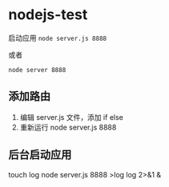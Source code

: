 # nodejs-test

启动应用
`node server.js 8888`

或者

`node server 8888`

## 添加路由

1. 编辑 server.js 文件，添加 if else
2. 重新运行 node server.js 8888

## 后台启动应用

touch log node server.js 8888 >log log 2>&1 &
